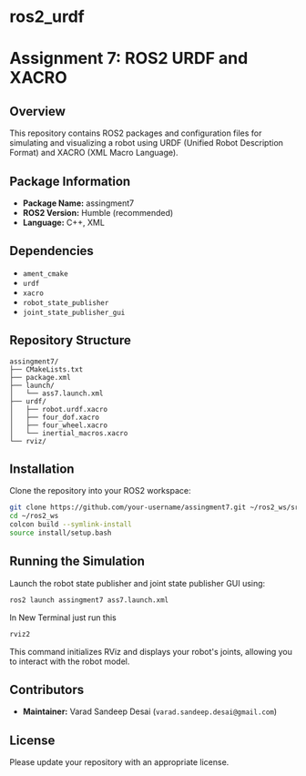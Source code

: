 # ros2_urdf
# Assignment 7: ROS2 URDF and XACRO

## Overview
This repository contains ROS2 packages and configuration files for simulating and visualizing a robot using URDF (Unified Robot Description Format) and XACRO (XML Macro Language).

## Package Information
- **Package Name:** assingment7
- **ROS2 Version:** Humble (recommended)
- **Language:** C++, XML

## Dependencies
- `ament_cmake`
- `urdf`
- `xacro`
- `robot_state_publisher`
- `joint_state_publisher_gui`

## Repository Structure

```
assingment7/
├── CMakeLists.txt
├── package.xml
├── launch/
│   └── ass7.launch.xml
├── urdf/
│   ├── robot.urdf.xacro
│   ├── four_dof.xacro
│   ├── four_wheel.xacro
│   └── inertial_macros.xacro
└── rviz/
```

## Installation

Clone the repository into your ROS2 workspace:

```bash
git clone https://github.com/your-username/assingment7.git ~/ros2_ws/src/
cd ~/ros2_ws
colcon build --symlink-install
source install/setup.bash
```

## Running the Simulation

Launch the robot state publisher and joint state publisher GUI using:

```bash
ros2 launch assingment7 ass7.launch.xml
```

In New Terminal just run this 

```bash
rviz2
```
This command initializes RViz and displays your robot's joints, allowing you to interact with the robot model.

## Contributors
- **Maintainer:** Varad Sandeep Desai (`varad.sandeep.desai@gmail.com`)

## License
Please update your repository with an appropriate license.

